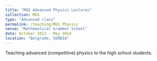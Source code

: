 ```yaml
---
title: "MGS Advanced Physics Lectures"
collection: MGS
type: "Advanced class"
permalink: /teaching/MGS_Physics
venue: "Mathematical Grammar School"
date: October 2013 - May 2014
location: "Belgrade, SERBIA"
---
```


Teaching advanced (competitive) physics to the high school students.
